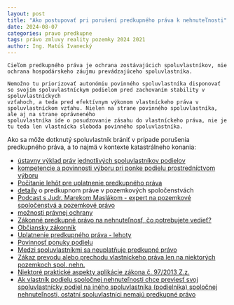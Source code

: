 ```yaml
---
layout: post
title: "Ako postupovať pri porušení predkupného práva k nehnuteľnosti"
date: 2024-08-07
categories: pravo predkupne
tags: právo zmluvy reality pozemky 2024 2021
author: Ing. Matúš Ivanecký
---
```


```
Cieľom predkupného práva je ochrana zostávajúcich spoluvlastníkov, nie ochrana hospodárskeho záujmu prevádzajúceho spoluvlastníka.

Nemožno tu priorizovať autonómiu povinného spoluvlastníka disponovať so svojím spoluvlastníckym podielom pred zachovaním stability v spoluvlastníckych
vzťahoch, a teda pred efektívnym výkonom vlastníckeho práva v spoluvlastníckom vzťahu. Nielen na strane povinného spoluvlastníka, ale aj na strane oprávneného
spoluvlastníka ide o posudzovanie zásahu do vlastníckeho práva, nie je tu teda len vlastnícka sloboda povinného spoluvlastníka.

```

Ako sa môže dotknutý spoluvlastník brániť v prípade porušenia predkupného práva, a to najmä v kontexte katastrálneho konania:
- [ústavny výklad práv jednotlivých spoluvlastníkov podielov](https://www.notar.sk/wp-content/uploads/2024/11/2020_3.pdf)
- [kompetencie a povinnosti výboru pri ponke podielu prostredníctvom výboru](https://urbar.dulovaves.sk/predkupne/pravo/2024/08/16/PocitanieLehot-PonukaPodielov.html#kompetencie-výboru-spoločenstva-pri-ponuke-predloženej-prostredníctvom-výboru)
- [Počitanie lehôt pre uplatnenie predkupného práva](https://urbar.dulovaves.sk/predkupne/pravo/2024/08/16/PocitanieLehot-PonukaPodielov.html)
- [detaily](https://www.ulpianus.sk/blog/pozemkove-spolocenstva-4-predkupne-pravo-v-pozemkovych-spolocenstvach-) o predkupnom práve v pozemkových spoločenstvách 
- [Podcast s Judr. Marekom Maslákom - expert na pozemkové spoločenstvá a pozemkové právo](https://www.pp.sk/podcast/predkupne-pravo---kedy-musite-svoj-podiel-prednostne-ponuknut-spoluvlastnikom-judr--marek-maslak-phd----advokat-specializujuci-sa-na-pozemkove-pravo)
- [možnosti právnej ochrany](https://www.epravo.sk/top/clanky/ako-postupovat-pri-poruseni-predkupneho-prava-k-nehnutelnosti-4933.html)
- [Zákonné predkupné právo na nehnuteľnosť, čo potrebujete vedieť?](https://www.akmv.sk/zakonne-predkupne-pravo-na-nehnutelnost-co-potrebujete-vediet/)
- [Občiansky zákonník](https://www.slov-lex.sk/pravne-predpisy/SK/ZZ/1964/40/20240701#paragraf-140.odsek-1)
- [Uplatnenie predkupného práva - lehoty](https://www.slov-lex.sk/pravne-predpisy/SK/ZZ/1964/40/20240701#paragraf-605.odsek-1)
- [Povinnosť ponuky podielu](https://www.slov-lex.sk/pravne-predpisy/SK/ZZ/2013/97/#paragraf-9.odsek-8)
- [Medzi spoluvlastníkmi sa neuplatňuje predkupné právo](https://www.slov-lex.sk/pravne-predpisy/SK/ZZ/2013/97/#paragraf-9.odsek-7)
- [Zákaz prevodu alebo prechodu vlastníckeho práva len na niektorých pozemkoch spol. nehn.](https://www.slov-lex.sk/ezbierky-fe/pravne-predpisy/SK/ZZ/2013/97/#paragraf-9.odsek-9) 
- [Niektoré praktické aspekty aplikácie zákona č. 97/2013 Z.z.](https://www.skgeodesy.sk/files/sk/slovensky/ugkk/kataster-nehnutelnosti/aktuality/pravnicke_dni_032017/niektore-prakticke-aspekty-aplikacie-zakona-c-97-2013-zakona-c-140-2014.pdf)
- [Ak vlastník podielu spoločnej nehnuteľnosti chce previesť svoj spoluvlastnícky podiel
na iného spoluvlastníka (podielnika) spoločnej nehnuteľnosti, ostatní spoluvlastníci nemajú
predkupné právo](https://www.slov-lex.sk/pravne-predpisy/SK/ZZ/2013/97/#paragraf-9.odsek-7)

